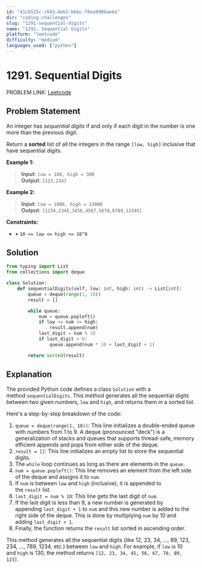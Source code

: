 ```yaml
---
id: "41cb525c-c643-4eb1-bbbc-f0ea990bae4a"
dir: "coding-challenges"
slug: "1291-sequential-digits"
name: "1291. Sequential Digits"
platform: "leetcode"
difficulty: "medium"
languages_used: ["python"]
---
```


# 1291. Sequential Digits

PROBLEM LINK: [Leetcode](https://leetcode.com/problems/sequential-digits/)

## Problem Statement

An integer has *sequential digits* if and only if each digit in the number is one more than the previous digit.

Return a **sorted** list of all the integers in the range `[low, high]` inclusive that have sequential digits.

**Example 1:**

> **Input**: `low = 100, high = 300`  
> **Output**: `[123,234]`

**Example 2:**

> **Input**: `low = 1000, high = 13000`  
> **Output**: `[1234,2345,3456,4567,5678,6789,12345]`

**Constraints:**

- • `10 <= low <= high <= 10^9`

## Solution

```python
from typing import List
from collections import deque

class Solution:
    def sequentialDigits(self, low: int, high: int) -> List[int]:
        queue = deque(range(1, 10))
        result = []

        while queue:
            num = queue.popleft()
            if low <= num <= high:
                result.append(num)
            last_digit = num % 10
            if last_digit < 9:
                queue.append(num * 10 + last_digit + 1)

        return sorted(result)
```

## Explanation

The provided Python code defines a class `Solution` with a method `sequentialDigits`. This method generates all the sequential digits between two given numbers, `low` and `high`, and returns them in a sorted list.

Here's a step-by-step breakdown of the code:

1. `queue = deque(range(1, 10))`: This line initializes a double-ended queue with numbers from 1 to 9. A deque (pronounced "deck") is a generalization of stacks and queues that supports thread-safe, memory efficient appends and pops from either side of the deque.
2. `result = []`: This line initializes an empty list to store the sequential digits.
3. The `while` loop continues as long as there are elements in the `queue`.
4. `num = queue.popleft()`: This line removes an element from the left side of the deque and assigns it to `num`.
5. If `num` is between `low` and `high` (inclusive), it is appended to the `result` list.
6. `last_digit = num % 10`: This line gets the last digit of `num`.
7. If the last digit is less than 9, a new number is generated by appending `last_digit + 1` to `num` and this new number is added to the right side of the deque. This is done by multiplying `num` by 10 and adding `last_digit + 1`.
8. Finally, the function returns the `result` list sorted in ascending order.

This method generates all the sequential digits (like 12, 23, 34, ..., 89, 123, 234, ..., 789, 1234, etc.) between `low` and `high`. For example, if `low` is 10 and `high` is 130, the method returns `[12, 23, 34, 45, 56, 67, 78, 89, 123]`.
